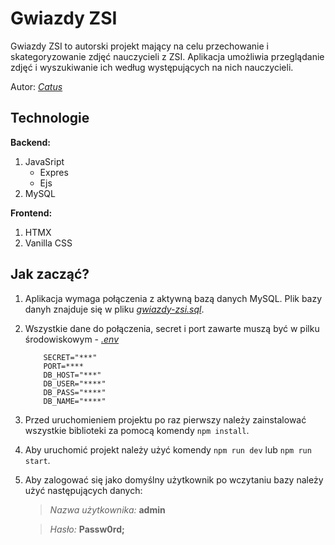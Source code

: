 # Gwiazdy ZSI

Gwiazdy ZSI to autorski projekt mający na celu przechowanie i skategoryzowanie zdjęć nauczycieli z ZSI. Aplikacja umożliwia przeglądanie zdjęć i wyszukiwanie ich według występujących na nich nauczycieli.

Autor: [_Catus_](https://github.com/sutaC)

## Technologie

**Backend:**

1. JavaSript
    - Expres
    - Ejs
2. MySQL

**Frontend:**

1. HTMX
2. Vanilla CSS

## Jak zacząć?

1. Aplikacja wymaga połączenia z aktywną bazą danych MySQL. Plik bazy danyh znajduje się w pliku [_gwiazdy-zsi.sql_](./src/data/gwiazdy-zsi.sql).

2. Wszystkie dane do połączenia, secret i port zawarte muszą być w pilku środowiskowym - [_.env_](./.env)

    ```.env
        SECRET="***"
        PORT=****
        DB_HOST="***"
        DB_USER="****"
        DB_PASS="****"
        DB_NAME="****"
    ```

3. Przed uruchomieniem projektu po raz pierwszy należy zainstalować wszystkie biblioteki za pomocą komendy `npm install`.

4. Aby uruchomić projekt należy użyć komendy `npm run dev` lub `npm run start`.

5. Aby zalogować się jako domyślny użytkownik po wczytaniu bazy należy użyć następujących danych:

    > _Nazwa użytkownika:_ **admin**

    > _Hasło:_ **Passw0rd;**
